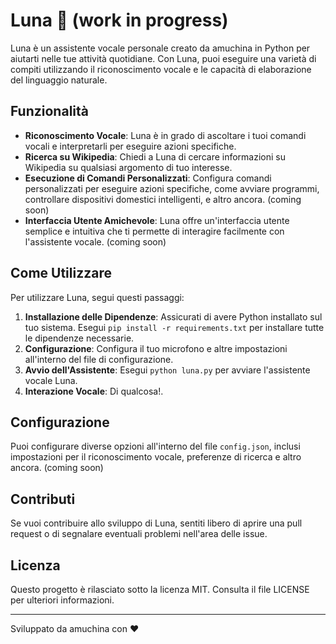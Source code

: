 # Luna 🌙 (work in progress)

Luna è un assistente vocale personale creato da amuchina in Python per aiutarti nelle tue attività quotidiane. Con Luna, puoi eseguire una varietà di compiti utilizzando il riconoscimento vocale e le capacità di elaborazione del linguaggio naturale.

## Funzionalità

- **Riconoscimento Vocale**: Luna è in grado di ascoltare i tuoi comandi vocali e interpretarli per eseguire azioni specifiche.
- **Ricerca su Wikipedia**: Chiedi a Luna di cercare informazioni su Wikipedia su qualsiasi argomento di tuo interesse.
- **Esecuzione di Comandi Personalizzati**: Configura comandi personalizzati per eseguire azioni specifiche, come avviare programmi, controllare dispositivi domestici intelligenti, e altro ancora. (coming soon)
- **Interfaccia Utente Amichevole**: Luna offre un'interfaccia utente semplice e intuitiva che ti permette di interagire facilmente con l'assistente vocale. (coming soon)

## Come Utilizzare

Per utilizzare Luna, segui questi passaggi:

1. **Installazione delle Dipendenze**: Assicurati di avere Python installato sul tuo sistema. Esegui `pip install -r requirements.txt` per installare tutte le dipendenze necessarie.
2. **Configurazione**: Configura il tuo microfono e altre impostazioni all'interno del file di configurazione.
3. **Avvio dell'Assistente**: Esegui `python luna.py` per avviare l'assistente vocale Luna.
4. **Interazione Vocale**: Di qualcosa!.

## Configurazione

Puoi configurare diverse opzioni all'interno del file `config.json`, inclusi impostazioni per il riconoscimento vocale, preferenze di ricerca e altro ancora. (coming soon)

## Contributi

Se vuoi contribuire allo sviluppo di Luna, sentiti libero di aprire una pull request o di segnalare eventuali problemi nell'area delle issue.

## Licenza

Questo progetto è rilasciato sotto la licenza MIT. Consulta il file LICENSE per ulteriori informazioni.

---

Sviluppato da amuchina con ❤️